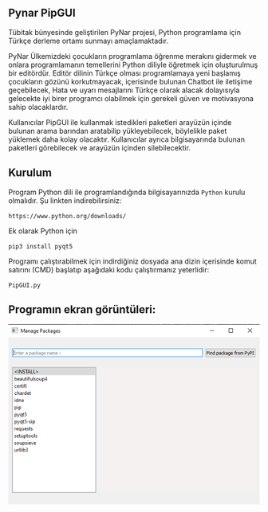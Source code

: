 <div class = "Box-body px-5 pb-5">
        <article class = "markdown-body entry-content container-lg" itemprop= "text">
                <h1><a id = "user-content-pynar-pipGUI" class = "anchor" aria-hidden = "true" href="#pynar-pipGUI"></a>Pynar PipGUI</h1>
        <p>Tübitak bünyesinde geliştirilen PyNar projesi, Python programlama için Türkçe derleme ortamı sunmayı amaçlamaktadır.</p>
        <p>PyNar Ülkemizdeki çocukların programlama öğrenme merakını gidermek ve onlara programlamanın temellerini Python diliyle öğretmek için oluşturulmuş bir editördür. Editör dilinin Türkçe olması programlamaya yeni başlamış çocukların gözünü korkutmayacak, içerisinde bulunan Chatbot ile iletişime geçebilecek, Hata ve uyarı mesajlarını Türkçe olarak alacak dolayısıyla gelecekte iyi birer programcı olabilmek için gerekeli güven ve  motivasyona sahip olacaklardır.</p>
        <p>Kullanıcılar PipGUI ile kullanmak istedikleri paketleri arayüzün içinde bulunan arama barından aratabilip yükleyebilecek, böylelikle paket yüklemek daha kolay olacaktır. Kullanıcılar ayrıca bilgisayarında bulunan paketleri  görebilecek ve arayüzün içinden silebilecektir.</p>
                <h2> <a id="user-content-kurulum" class = "anchor" aria-hidden = "true" href="#kurulum"></a>
                        Kurulum</h2>
                <p>Program Python dili ile programlandığında bilgisayarınızda <code>Python</code> kurulu olmalıdır. Şu linkten indirebilirsiniz:</p> 
                <pre><code>https://www.python.org/downloads/</code></pre>
                <p> Ek olarak Python için
<pre><code>pip3 install pyqt5
</code></pre>

<p>Programı çalıştırabilmek için indirdiğiniz dosyada ana dizin içerisinde komut satırını (CMD) başlatıp aşağıdaki kodu çalıştırmanız yeterlidir:</p>
<pre><code>PipGUI.py
</code></pre>
<h1><a id="user-content-ekran-görüntüleri" class= "anchor" aria-hidden="true" href="#ekran-görüntüleri"></a>
        Programın ekran görüntüleri: </h1>
        
 <p> <a href="https://github.com/ttbilgin/PyNar_PipGUI/blob/issue-1-creating-a-PipGUI-window/Screenshot_1.png"><img src="https://github.com/ttbilgin/PyNar_PipGUI/raw/issue-1-creating-a-PipGUI-window/Screenshot_1.png"></a></p>
        
                        
